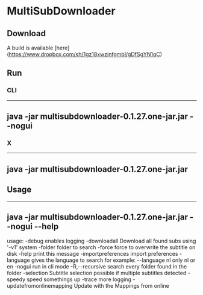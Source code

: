 # MultiSubDownloader

## Download

A build is available [here] (https://www.dropbox.com/sh/1gz18xwzinfgmbl/gDfSgYN1qC)

## Run

### CLI

---
java -jar multisubdownloader-0.1.27.one-jar.jar --nogui
---

### X

---
java -jar multisubdownloader-0.1.27.one-jar.jar
---

## Usage

---
java -jar multisubdownloader-0.1.27.one-jar.jar --nogui --help
---

usage:
 -debug                     enables logging
 -downloadall               Download all found subs using '-v1' system
 -folder                    folder to search
 -force                     force to overwrite the subtitle on disk
 -help                      print this message
 -importpreferences <arg>   import preferences
 -language <arg>            gives the language to search for example:
                            --language nl only nl or en
 -nogui                     run in cli mode
 -R,--recursive             search every folder found in the folder
 -selection                 Subtitle selection possible if multiple
                            subtitles detected
 -speedy                    speed somethings up
 -trace                     more logging
 -updatefromonlinemapping   Update with the Mappings from online